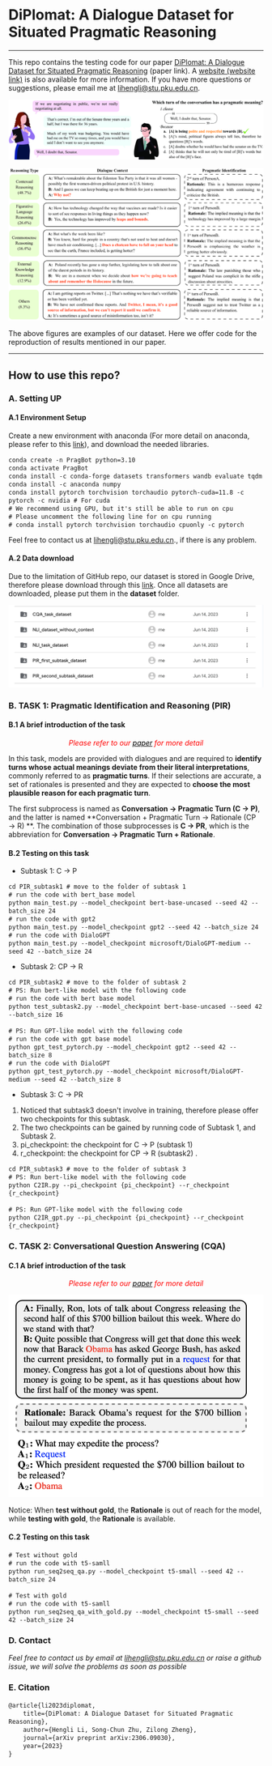 # **DiPlomat: A Dialogue Dataset for Situated Pragmatic Reasoning**
---
This repo contains the testing code for our paper [DiPlomat: A Dialogue Dataset for Situated Pragmatic Reasoning](https://arxiv.org/abs/2306.09030) (paper link). A [website (website link)](https://diplomat-dataset.github.io) is also available for more information. If you have more questions or suggestions, please email me at lihengli@stu.pku.edu.cn.

![teaser](./figure/teaser.png)

<img src="./figure/punchline_example.png" alt="punchline_example" style="zoom:50%;" />

The above figures are examples of our dataset. Here we offer code for the reproduction of results mentioned in our paper.

---

## How to use this repo?

### A. Setting UP

#### A.1 Environment Setup

Create a new environment with anaconda (For more detail on anaconda, please refer to this [link](https://www.anaconda.com)), and download the needed libraries.

```shell
conda create -n PragBot python=3.10
conda activate PragBot
conda install -c conda-forge datasets transformers wandb evaluate tqdm
conda install -c anaconda numpy 
conda install pytorch torchvision torchaudio pytorch-cuda=11.8 -c pytorch -c nvidia # For cuda
# We recommend using GPU, but it's still be able to run on cpu
# Please uncomment the following line for on cpu running
# conda install pytorch torchvision torchaudio cpuonly -c pytorch
```

Feel free to contact us at  lihengli@stu.pku.edu.cn., if there is any problem.

#### A.2 Data download

Due to the limitation of GitHub repo, our dataset is stored in Google Drive, therefore please download through this [link](https://drive.google.com/drive/folders/1Z33-6pXay9R-zRXJcFNtxaZMjTv9Zfs9). Once all datasets are downloaded, please put them in the **dataset** folder.

<img src="./figure/image-20230731114158796.png" alt="image-20230731114158796" style="zoom:50%;" />

### B. TASK 1: Pragmatic Identification and Reasoning (PIR)

#### B.1 A brief introduction of the task

<center style="color:red"><i>Please refer to our <a href="https://arxiv.org/abs/2306.09030" style="color: black">paper</a> for more detail</i></center>

In this task, models are provided with dialogues and are required to **identify turns whose actual meanings deviate from their literal interpretations**, commonly referred to as **pragmatic turns**. If their selections are accurate, a set of rationales is presented and they are expected to **choose the most plausible reason for each pragmatic turn**.

The first subprocess is named as **Conversation $→$ Pragmatic Turn (C $→$ P)**, and the latter is named **Conversation + Pragmatic Turn $→$ Rationale (CP $→$ R) **. The combination of those subprocesses is **C $→$ PR**, which is the abbreviation for  **Conversation $→$ Pragmatic Turn + Rationale**.

#### B.2 Testing on this task

* Subtask 1: C $→$ P

```shell
cd PIR_subtask1 # move to the folder of subtask 1
# run the code with bert_base model
python main_test.py --model_checkpoint bert-base-uncased --seed 42 --batch_size 24 
# run the code with gpt2
python main_test.py --model_checkpoint gpt2 --seed 42 --batch_size 24 
# run the code with DialoGPT
python main_test.py --model_checkpoint microsoft/DialoGPT-medium --seed 42 --batch_size 24 
```

*  Subtask 2: CP $→$ R

```shell
cd PIR_subtask2 # move to the folder of subtask 2
# PS: Run bert-like model with the following code
# run the code with bert base model
python test_subtask2.py --model_checkpoint bert-base-uncased --seed 42 --batch_size 16

# PS: Run GPT-like model with the following code
# run the code with gpt base model
python gpt_test_pytorch.py --model_checkpoint gpt2 --seed 42 --batch_size 8
# run the code with DialoGPT
python gpt_test_pytorch.py --model_checkpoint microsoft/DialoGPT-medium --seed 42 --batch_size 8
```

* Subtask 3:  C $→$ PR

1. Noticed that subtask3 doesn't involve in training, therefore please offer two checkpoints for this subtask.
2. The two checkpoints can be gained by running code of Subtask 1, and Subtask 2.
3. pi_checkpoint: the checkpoint for C $→$ P (subtask 1)
4. r_checkpoint: the checkpoint for CP $→$ R (subtask2) .

```shell
cd PIR_subtask3 # move to the folder of subtask 3 
# PS: Run bert-like model with the following code
python C2IR.py --pi_checkpoint {pi_checkpoint} --r_checkpoint {r_checkpoint}

# PS: Run GPT-like model with the following code
python C2IR_gpt.py --pi_checkpoint {pi_checkpoint} --r_checkpoint {r_checkpoint}
```

### C. TASK 2: Conversational Question Answering (CQA)

#### C.1 A brief introduction of the task

<center style="color:red"><i>Please refer to our <a href="https://arxiv.org/abs/2306.09030" style="color: black">paper</a> for more detail</i></center>

![Screenshot 2023-07-31 at 15.32.39](./figure/cqa.png)

Notice: When **test without gold**, the **Rationale** is out of reach for the model, while **testing with gold**, the **Rationale** is available.

#### C.2 Testing on this task

```shell
# Test without gold
# run the code with t5-samll
python run_seq2seq_qa.py --model_checkpoint t5-small --seed 42 --batch_size 24

# Test with gold
# run the code with t5-samll
python run_seq2seq_qa_with_gold.py --model_checkpoint t5-small --seed 42 --batch_size 24
```

### D. Contact

*Feel free to contact us by email at lihengli@stu.pku.edu.cn or raise a github issue, we will solve the problems as soon as possible*

### E. Citation

```
@article{li2023diplomat,
    title={DiPlomat: A Dialogue Dataset for Situated Pragmatic Reasoning},
    author={Hengli Li, Song-Chun Zhu, Zilong Zheng},
    journal={arXiv preprint arXiv:2306.09030},
    year={2023}
}
```

